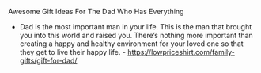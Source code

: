 Awesome Gift Ideas For The Dad Who Has Everything
 - Dad is the most important man in your life. This is the man that brought you into this world and raised you. There’s nothing more important than creating a happy and healthy environment for your loved one so that they get to live their happy life. - https://lowpriceshirt.com/family-gifts/gift-for-dad/
